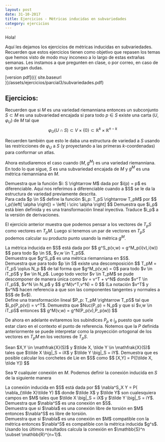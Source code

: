 ```yaml
---
layout: post
date: 31-10-2017
title: Ejercicios - Métricas inducidas en subvariedades
category: ejercicios
---
```


Hola!

Aquí les dejamos los ejercicios de métricas inducidas en subvariedades. Recuerden que estos ejercicios tienen como
objetivo que repasen los temas que hemos visto de modo muy inconexo a lo largo de estas extrañas semanas. Les instamos
a que pregunten en clase, o por correo, en caso de que surgan dudas.

[version pdf]({{ site.baseurl }}/assets/ejercicios/parcial3/subvariedades.pdf)

## Ejercicios:

Recuerden que si $M$ es una variedad riemanniana entonces un subconjunto $S \subset M$ es
una subvariedad encajada si para todo $p \in S$ existe una carta $(U, \varphi_U)$ de $M$ tal
que
$$
    \varphi_U( U \cap S) \subset V \times \left\{ 0 \right\} \subset \mathbb{R}^k \times \mathbb{R}^{n-k}
$$

Recuerden también que esto le daba una estructura de variedad a $S$ usando las restricciones de
$\varphi_U$ a $S$ (y proyectando a las primeras $k$-coordenadas) para conformar un atlas.

Ahora estudiaremos el caso cuando $(M,g^M)$ es una variedad riemanniana. En todo lo que sigue,
$S$ es una subvariedad encajada de $M$ y $g^M$ es una métrica riemanniana en $M$. 

<div class='ejercicio'>
    Demuestra que la función $i: S \rightarrow M$ dada por $i(p) = p$ es diferenciable. Aquí
    nos referimos a diferenciable cuando a $S$ se le da la estructura de variedad previamente descrita.
</div>

<div class='ejercicio'>
    Para cada $p \in S$ define la función $i_p: T_pS \rightarrow T_pM$ por
    $$
        i_p(\left[ \alpha \right]) = \left[ i \circ \alpha \right]
    $$
    Demuestra que $i_p$ está bien definida y es una transformación lineal inyectiva. Traduce
    $i_p$ a la versión de derivaciones.
</div>

El ejercicio anterior muestra que podemos pensar a los vectores de $T_pS$ como vectores en $T_pM$. Luego
si tenemos un par de vectores en $T_pS$ podemos calcular su producto punto usando la métrica $g^M$.

<div class='definicion'>
    La métrica inducida en $S$ está dada por
    $$
        g^S_p(v,w) = g^M_p(i(v),i(w))
    $$
    para todo $p \in S$, $v,w \in T_pS$.
</div> 

<div class='ejercicio'>
    Demuestra que $g^S_p$ es una métrica riemanniana en $S$.
</div>

<div class='ejercicio'>
    Demuestra que para todo $p \in S$ existe una descomposición
    $$
        T_pM = iT_pS \oplus N_p
    $$
    de tal forma que $g^M_p(v,w) = 0$ para todo $v \in iT_pS$ y $w \in N_p$. Luego
    todo vector $v \in T_pM$ se pude descomponer de manera única como $v = v^T + v^N$
    donde $v^T \in iT_pS$, $v^N \in N_p$ y 
    $$
        g^M(v^T,v^N) = 0
    $$
    (La notación $v^T$ y $v^N$ hacen referencia a que son las componentes tangentes y normales a $S$ de $v$).
</div>

<div class='ejercicio'>
    Define una transformación lineal $P_p: T_pM \rightarrow T_pS$ tal que
    $i_p(P_p(v)) = v^T$. Demuestra que $Nuc(P_p) = N_p$ y que si $v,w \in iT_pS$ entonces
    $$
        g^M(v,w) = g^N(P_p(v),P_p(w))
    $$
</div>

De ahora en adelante evitaremos los subíndices $P_p$ e $i_p$ puesto que suele estar claro en el contexto
el punto de referencia. Notemos que la $P$ definida anteriormente se puede interpretar como la proyección
ortogonal de los vectores en $T_pM$ en los vectores de $T_pS$.

<div class='ejercicio'>
    Sean $X,Y \in \mathfrak{X}(S)$ y $\tilde X, \tilde Y \in \mathfrak{X}(S)$ tales que
    $\tilde X \big|_S = iX$ y $\tilde Y \big|_S = iY$. Demuestra que es posible calcular los corchetes
    de Lie en $S$ como
    $$
        [X,Y] = P([\tilde X, \tilde Y])
    $$
</div>

Sea $\nabla$ cualquier conexión en $M$. Podemos definir la conexión inducida en $S$ de la siguiente
manera

<div class='definicion'>
    La conexión inducida en $S$ está dada por
    $$
        \nabla^S_X Y = P( \nabla_{\tilde X}\tilde Y)
    $$
    donde $\tilde X$ y $\tilde Y$ son cualesquiera campos en $M$ tales que $\tilde X \big|_S = iX$
    y $\tilde Y \big|_S = iY$.
</div> 

<div class='ejercicio'>
    Demuestra que $\nabla^S$ es una conexión en $S$.
</div>

<div class='ejercicio'>
    Demuestra que si $\nabla$ es una conexión libre de torsión en $M$ entonces $\nabla^S$
    es libre de torsión.
</div>

<div class='ejercicio'>
    Demuestra que si $\nabla$ es una conexión en $M$ compatible con la métrica entonces $\nabla^S$
    es compatible con la métrica inducida $g^s$.
</div>

<div class='ejercicio'>
    Usando los últimos resultados calcula la conexión en $\mathbb{S}^n \subset \mathbb{R}^{n+1}$.
</div>